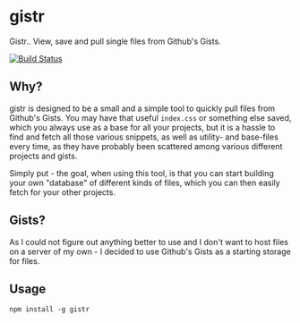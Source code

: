 # gistr

Gistr.. View, save and pull single files from Github's Gists.

[![Build Status](https://travis-ci.com/ahvonenj/fget.svg?token=CTLNy9ndTqFfFx23p9q1&branch=master)](https://travis-ci.com/ahvonenj/fget)

## Why?

gistr is designed to be a small and a simple tool to quickly pull files from Github's Gists. You may have that useful `index.css` or something else saved, which you always use as a base for all your projects, but it is a hassle to find and fetch all those various snippets, as well as utility- and base-files every time, as they have probably been scattered among various different projects and gists.

Simply put - the goal, when using this tool, is that you can start building your own "database" of different kinds of files, which you can then easily fetch for your other projects.

## Gists?

As I could not figure out anything better to use and I don't want to host files on a server of my own - I decided to use Github's Gists as a starting storage for files.

## Usage

`npm install -g gistr`
